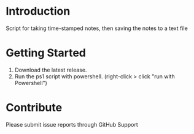 # Introduction 
Script for taking time-stamped notes, then saving the notes to a text file

# Getting Started
1. Download the latest release.
2. Run the ps1 script with powershell. (right-click > click "run with Powershell")

# Contribute
Please submit issue reports through GitHub Support